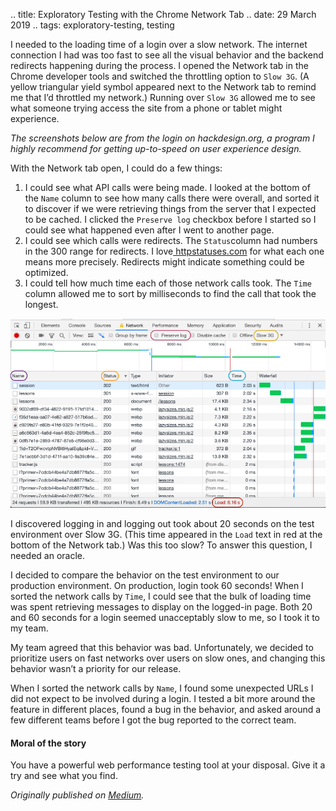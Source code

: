 .. title: Exploratory Testing with the Chrome Network Tab
.. date: 29 March 2019
.. tags: exploratory-testing, testing

<p name="6c32" id="6c32" class="graf graf--p graf-after--h3">I needed to the loading time of a login over a slow network. The internet connection I had was too fast to see all the visual behavior and the backend redirects happening during the process. I opened the Network tab in the Chrome developer tools and switched the throttling option to <code class="markup--code markup--p-code">Slow 3G</code>. (A yellow triangular yield symbol appeared next to the Network tab to remind me that I’d throttled my network.) Running over <code class="markup--code markup--p-code">Slow 3G</code> allowed me to see what someone trying access the site from a phone or tablet might experience.</p><p name="cd6d" id="cd6d" class="graf graf--p graf-after--p"><em class="markup--em markup--p-em">The screenshots below are from the login on hackdesign.org, a program I highly recommend for getting up-to-speed on user experience design.</em></p><p name="29ea" id="29ea" class="graf graf--p graf-after--p">With the Network tab open, I could do a few things:</p><ol class="postList"><li name="8374" id="8374" class="graf graf--li graf-after--p">I could see what API calls were being made. I looked at the bottom of the <code class="markup--code markup--li-code">Name</code> column to see how many calls there were overall, and sorted it to discover if we were retrieving things from the server that I expected to be cached. I clicked the <code class="markup--code markup--li-code">Preserve log</code> checkbox before I started so I could see what happened even after I went to another page.</li><li name="ef06" id="ef06" class="graf graf--li graf-after--li">I could see which calls were redirects. The <code class="markup--code markup--li-code">Status</code>column had numbers in the 300 range for redirects. I love<a href="https://httpstatuses.com/" data-href="https://httpstatuses.com/" class="markup--anchor markup--li-anchor" rel="noopener" target="_blank"> httpstatuses.com</a> for what each one means more precisely. Redirects might indicate something could be optimized.</li><li name="6d41" id="6d41" class="graf graf--li graf-after--li">I could tell how much time each of those network calls took. The <code class="markup--code markup--li-code">Time</code> column allowed me to sort by milliseconds to find the call that took the longest.</li></ol>

![](/images/posts/2019/chrome-network-tab.png "What I used in the Network tab of the Chrome developer tools. HackDesign.org login only took 6 seconds.")

<p name="de62" id="de62" class="graf graf--p graf-after--figure">I discovered logging in and logging out took about 20 seconds on the test environment over Slow 3G. (This time appeared in the <code class="markup--code markup--p-code">Load</code> text in red at the bottom of the Network tab.) Was this too slow? To answer this question, I needed an oracle.</p><p name="7704" id="7704" class="graf graf--p graf-after--p">I decided to compare the behavior on the test environment to our production environment. On production, login took 60 seconds! When I sorted the network calls by <code class="markup--code markup--p-code">Time</code>, I could see that the bulk of loading time was spent retrieving messages to display on the logged-in page. Both 20 and 60 seconds for a login seemed unacceptably slow to me, so I took it to my team.</p><p name="d153" id="d153" class="graf graf--p graf-after--p">My team agreed that this behavior was bad. Unfortunately, we decided to prioritize users on fast networks over users on slow ones, and changing this behavior wasn’t a priority for our release.</p><p name="f224" id="f224" class="graf graf--p graf-after--p">When I sorted the network calls by <code class="markup--code markup--p-code">Name</code>, I found some unexpected URLs I did not expect to be involved during a login. I tested a bit more around the feature in different places, found a bug in the behavior, and asked around a few different teams before I got the bug reported to the correct team.</p><h4 name="d83e" id="d83e" class="graf graf--h4 graf-after--p">Moral of the story</h4><p name="715e" id="715e" class="graf graf--p graf-after--h4 graf--trailing">You have a powerful web performance testing tool at your disposal. Give it a try and see what you find.</p></div></div></section>
</section>

*Originally published on [Medium](https://medium.com/@ezagroba/exploratory-testing-with-the-chrome-network-tab-f093e1b3d725).*
